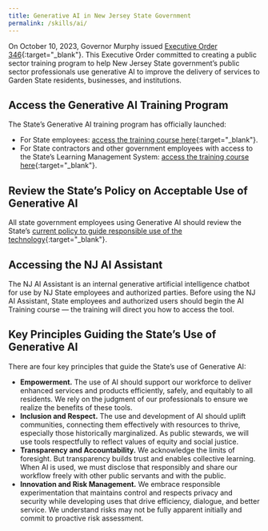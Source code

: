 ```yaml
---
title: Generative AI in New Jersey State Government
permalink: /skills/ai/
---
```


On October 10, 2023, Governor Murphy issued [Executive Order 346](https://nj.gov/infobank/eo/056murphy/pdf/EO-346.pdf){:target="_blank"}. This Executive Order committed to creating a public sector training program to help New Jersey State government’s public sector professionals use generative AI to improve the delivery of services to Garden State residents, businesses, and institutions.

## Access the Generative AI Training Program

The State’s Generative AI training program has officially launched:
- For State employees: [access the training course here](https://stateofnewjersey.sabacloud.com/Saba/Web_spf/NA9P2PRD001/common/ledetail/0000038936/latestversion){:target="_blank"}.
- For State contractors and other government employees with access to the State’s Learning Management System: [access the training course here](https://stateofnewjersey-external.sabacloud.com/Saba/Web_spf/NA9P2PRD001/common/ledetail/0000038936/latestversion){:target="_blank"}.

## Review the State’s Policy on Acceptable Use of Generative AI 

All state government employees using Generative AI should review the State’s [current policy to guide responsible use of the technology](https://www.nj.gov/circulars/23-oit-007.pdf){:target="_blank"}.  

## Accessing the NJ AI Assistant

The NJ AI Assistant is an internal generative artificial intelligence chatbot for use by NJ State employees and authorized parties. Before using the NJ AI Assistant, State employees and authorized users should begin the AI Training course — the training will direct you how to access the tool.

## Key Principles Guiding the State’s Use of Generative AI

There are four key principles that guide the State’s use of Generative AI:

- **Empowerment.** The use of AI should support our workforce to deliver enhanced services and products efficiently, safely, and equitably to all residents. We rely on the judgment of our professionals to ensure we realize the benefits of these tools.
- **Inclusion and Respect.** The use and development of AI should uplift communities, connecting them effectively with resources to thrive, especially those historically marginalized. As public stewards, we will use tools respectfully to reflect values of equity and social justice.
- **Transparency and Accountability.** We acknowledge the limits of foresight. But transparency builds trust and enables collective learning. When AI is used, we must disclose that responsibly and share our workflow freely with other public servants and with the public.
- **Innovation and Risk Management.** We embrace responsible experimentation that maintains control and respects privacy and security while developing uses that drive efficiency, dialogue, and better service. We understand risks may not be fully apparent initially and commit to proactive risk assessment.
